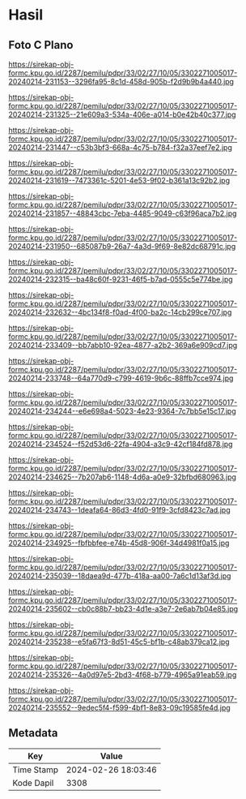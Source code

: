 # Hasil

## Foto C Plano

https://sirekap-obj-formc.kpu.go.id/2287/pemilu/pdpr/33/02/27/10/05/3302271005017-20240214-231153--3296fa95-8c1d-458d-905b-f2d9b9b4a440.jpg

https://sirekap-obj-formc.kpu.go.id/2287/pemilu/pdpr/33/02/27/10/05/3302271005017-20240214-231325--21e609a3-534a-406e-a014-b0e42b40c377.jpg

https://sirekap-obj-formc.kpu.go.id/2287/pemilu/pdpr/33/02/27/10/05/3302271005017-20240214-231447--c53b3bf3-668a-4c75-b784-f32a37eef7e2.jpg

https://sirekap-obj-formc.kpu.go.id/2287/pemilu/pdpr/33/02/27/10/05/3302271005017-20240214-231619--7473361c-5201-4e53-9f02-b361a13c92b2.jpg

https://sirekap-obj-formc.kpu.go.id/2287/pemilu/pdpr/33/02/27/10/05/3302271005017-20240214-231857--48843cbc-7eba-4485-9049-c63f96aca7b2.jpg

https://sirekap-obj-formc.kpu.go.id/2287/pemilu/pdpr/33/02/27/10/05/3302271005017-20240214-231950--685087b9-26a7-4a3d-9f69-8e82dc68791c.jpg

https://sirekap-obj-formc.kpu.go.id/2287/pemilu/pdpr/33/02/27/10/05/3302271005017-20240214-232315--ba48c60f-9231-46f5-b7ad-0555c5e774be.jpg

https://sirekap-obj-formc.kpu.go.id/2287/pemilu/pdpr/33/02/27/10/05/3302271005017-20240214-232632--4bc134f8-f0ad-4f00-ba2c-14cb299ce707.jpg

https://sirekap-obj-formc.kpu.go.id/2287/pemilu/pdpr/33/02/27/10/05/3302271005017-20240214-233409--bb7abb10-92ea-4877-a2b2-369a6e909cd7.jpg

https://sirekap-obj-formc.kpu.go.id/2287/pemilu/pdpr/33/02/27/10/05/3302271005017-20240214-233748--64a770d9-c799-4619-9b6c-88ffb7cce974.jpg

https://sirekap-obj-formc.kpu.go.id/2287/pemilu/pdpr/33/02/27/10/05/3302271005017-20240214-234244--e6e698a4-5023-4e23-9364-7c7bb5e15c17.jpg

https://sirekap-obj-formc.kpu.go.id/2287/pemilu/pdpr/33/02/27/10/05/3302271005017-20240214-234524--f52d53d6-22fa-4904-a3c9-42cf184fd878.jpg

https://sirekap-obj-formc.kpu.go.id/2287/pemilu/pdpr/33/02/27/10/05/3302271005017-20240214-234625--7b207ab6-1148-4d6a-a0e9-32bfbd680963.jpg

https://sirekap-obj-formc.kpu.go.id/2287/pemilu/pdpr/33/02/27/10/05/3302271005017-20240214-234743--1deafa64-86d3-4fd0-91f9-3cfd8423c7ad.jpg

https://sirekap-obj-formc.kpu.go.id/2287/pemilu/pdpr/33/02/27/10/05/3302271005017-20240214-234925--fbfbbfee-e74b-45d8-906f-34d4981f0a15.jpg

https://sirekap-obj-formc.kpu.go.id/2287/pemilu/pdpr/33/02/27/10/05/3302271005017-20240214-235039--18daea9d-477b-418a-aa00-7a6c1d13af3d.jpg

https://sirekap-obj-formc.kpu.go.id/2287/pemilu/pdpr/33/02/27/10/05/3302271005017-20240214-235602--cb0c88b7-bb23-4d1e-a3e7-2e6ab7b04e85.jpg

https://sirekap-obj-formc.kpu.go.id/2287/pemilu/pdpr/33/02/27/10/05/3302271005017-20240214-235238--e5fa67f3-8d51-45c5-bf1b-c48ab379ca12.jpg

https://sirekap-obj-formc.kpu.go.id/2287/pemilu/pdpr/33/02/27/10/05/3302271005017-20240214-235326--4a0d97e5-2bd3-4f68-b779-4965a91eab59.jpg

https://sirekap-obj-formc.kpu.go.id/2287/pemilu/pdpr/33/02/27/10/05/3302271005017-20240214-235552--9edec5f4-f599-4bf1-8e83-09c19585fe4d.jpg


## Metadata

| Key        | Value               |
| ---------- | ------------------- |
| Time Stamp | 2024-02-26 18:03:46 |
| Kode Dapil | 3308                |



